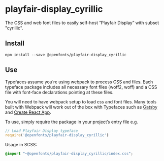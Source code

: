 
# playfair-display_cyrillic

The CSS and web font files to easily self-host “Playfair Display” with subset "cyrillic".

## Install

`npm install --save @openfonts/playfair-display_cyrillic`

## Use

Typefaces assume you’re using webpack to process CSS and files. Each typeface
package includes all necessary font files (woff2, woff) and a CSS file with
font-face declarations pointing at these files.

You will need to have webpack setup to load css and font files. Many tools built
with Webpack will work out of the box with Typefaces such as [Gatsby](https://github.com/gatsbyjs/gatsby)
and [Create React App](https://github.com/facebookincubator/create-react-app).

To use, simply require the package in your project’s entry file e.g.

```javascript
// Load Playfair Display typeface
require('@openfonts/playfair-display_cyrillic')
```

Usage in SCSS:
```scss
@import "~@openfonts/playfair-display_cyrillic/index.css";
```

